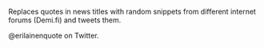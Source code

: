 Replaces quotes in news titles with random snippets from different internet forums (Demi.fi) and tweets them.

@erilainenquote on Twitter.